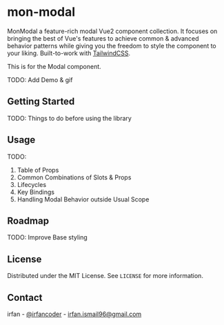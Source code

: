 # mon-modal

MonModal a feature-rich modal Vue2 component collection. It focuses on bringing the best of Vue's features to achieve common &amp; advanced behavior patterns while giving you the freedom to style the component to your liking. Built-to-work with <a href="https://tailwindcss.com/">TailwindCSS</a>.

This is for the Modal component.

TODO: Add Demo & gif


<!-- GETTING STARTED -->
## Getting Started 

TODO: Things to do before using the library


<!-- USAGE EXAMPLES -->
## Usage 

TODO: 
1. Table of Props
2. Common Combinations of Slots &amp; Props
3. Lifecycles
4. Key Bindings
5. Handling Modal Behavior outside Usual Scope


<!-- ROADMAP -->
## Roadmap 

TODO: Improve Base styling


<!-- LICENSE -->
## License

Distributed under the MIT License. See `LICENSE` for more information.


<!-- CONTACT -->
## Contact

irfan - [@irfancoder](https://twitter.com/irfancoder) - irfan.ismail96@gmail.com